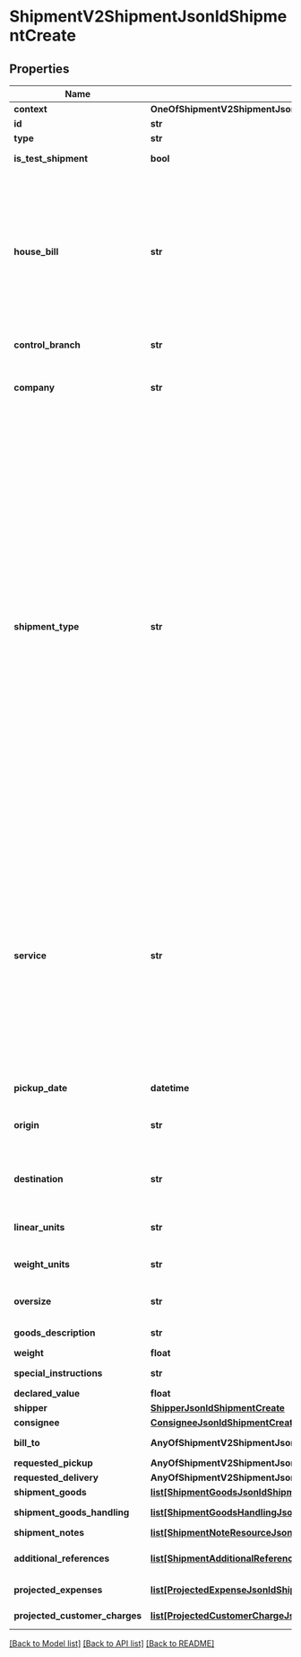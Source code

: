 # ShipmentV2ShipmentJsonldShipmentCreate

## Properties
Name | Type | Description | Notes
------------ | ------------- | ------------- | -------------
**context** | **OneOfShipmentV2ShipmentJsonldShipmentCreateContext** |  | [optional] 
**id** | **str** |  | [optional] 
**type** | **str** |  | [optional] 
**is_test_shipment** | **bool** | Set true if this is a live shipment | [optional] 
**house_bill** | **str** | If your account is enabled to pre-reserve the house bill,               you must reserve a house bill from the /api/teamww/get-house-bill endpoint.  Leave this property blank and a house bill,              will be generated for you. | [optional] 
**control_branch** | **str** | Control branch.  Can be null. | [optional] 
**company** | **str** |                [01] TAE,               [02] TOS,               [03] TCB,               [05] TWC,               [21] LIB,               [25] PWJ,               [27] RAV           | [default to '[01] TAE']
**shipment_type** | **str** |               [1] Domestic Air,              [2] International Air Export,              [3] International Air Import,              [4] Ocean Export (FMC),              [5] Ocean Export (NVOCC),              [6] Ocean Import (FMC),              [7] Ocean Import (NVOCC),              [8] Domestic Truck,              [19] Domestic Warehouse,              [20] Ocean Warehouse,              [21] International Warehouse,              [22] Intl Customs Brokerage,              [23] Ocean Customs Brokerage,              [24] Ocean Import (Unregulated),              [25] Ocean Export (Unregulated),              [26] International Truck Import,              [27] International Truck Export,              [30] International Truck,              [31] International Air,              [32] Ocean Unregulated           | [default to '[8] Domestic Truck']
**service** | **str** |           [D] Same Day,          [N] Over The Counter,          [A] Overnight AM,          [P] Overnight PM,          [R] International Express,          [T] International Standard,          [M] International Economy,          [O] Other,          [Q] Charter,          [S] Standard,          [2] Standard 2 (2-day),          [3] Economy (3-day),          [5] Deferred (4-5 day),          [L] LTL,          [F] FTL,          [U] EUV/Hotshot | [default to '[3] Economy (3-day)']
**pickup_date** | **datetime** | Pickup date YYYY-MM-DD | 
**origin** | **str** | Origin location. Must be a valid Team Worldwide origin. | [optional] 
**destination** | **str** | Destination location.  Must be a valid Team Worldwide destination | [optional] 
**linear_units** | **str** | Acceptable values are IN and CM | [default to 'IN']
**weight_units** | **str** | Acceptable values are LB and KG | [default to 'LB']
**oversize** | **str** | Is the shipment oversize? | [optional] [default to 'N']
**goods_description** | **str** | Description of the goods | 
**weight** | **float** |  | [optional] 
**special_instructions** | **str** | Special instructions | [optional] 
**declared_value** | **float** | Declared value | [optional] 
**shipper** | [**ShipperJsonldShipmentCreate**](ShipperJsonldShipmentCreate.md) |  | 
**consignee** | [**ConsigneeJsonldShipmentCreate**](ConsigneeJsonldShipmentCreate.md) |  | 
**bill_to** | **AnyOfShipmentV2ShipmentJsonldShipmentCreateBillTo** | Billing party of this shipment | [optional] 
**requested_pickup** | **AnyOfShipmentV2ShipmentJsonldShipmentCreateRequestedPickup** | Requested pickup | [optional] 
**requested_delivery** | **AnyOfShipmentV2ShipmentJsonldShipmentCreateRequestedDelivery** | Request delivery | [optional] 
**shipment_goods** | [**list[ShipmentGoodsJsonldShipmentCreate]**](ShipmentGoodsJsonldShipmentCreate.md) | Shipment goods | [optional] 
**shipment_goods_handling** | [**list[ShipmentGoodsHandlingJsonldShipmentCreate]**](ShipmentGoodsHandlingJsonldShipmentCreate.md) | Shipment goods handling | [optional] 
**shipment_notes** | [**list[ShipmentNoteResourceJsonldShipmentCreate]**](ShipmentNoteResourceJsonldShipmentCreate.md) | Shipment notes | [optional] 
**additional_references** | [**list[ShipmentAdditionalReferencesJsonldShipmentCreate]**](ShipmentAdditionalReferencesJsonldShipmentCreate.md) | Any additional references for this shipment | [optional] 
**projected_expenses** | [**list[ProjectedExpenseJsonldShipmentCreate]**](ProjectedExpenseJsonldShipmentCreate.md) | Projected Expenses | [optional] 
**projected_customer_charges** | [**list[ProjectedCustomerChargeJsonldShipmentCreate]**](ProjectedCustomerChargeJsonldShipmentCreate.md) | Projected customer charges | [optional] 

[[Back to Model list]](../README.md#documentation-for-models) [[Back to API list]](../README.md#documentation-for-api-endpoints) [[Back to README]](../README.md)

